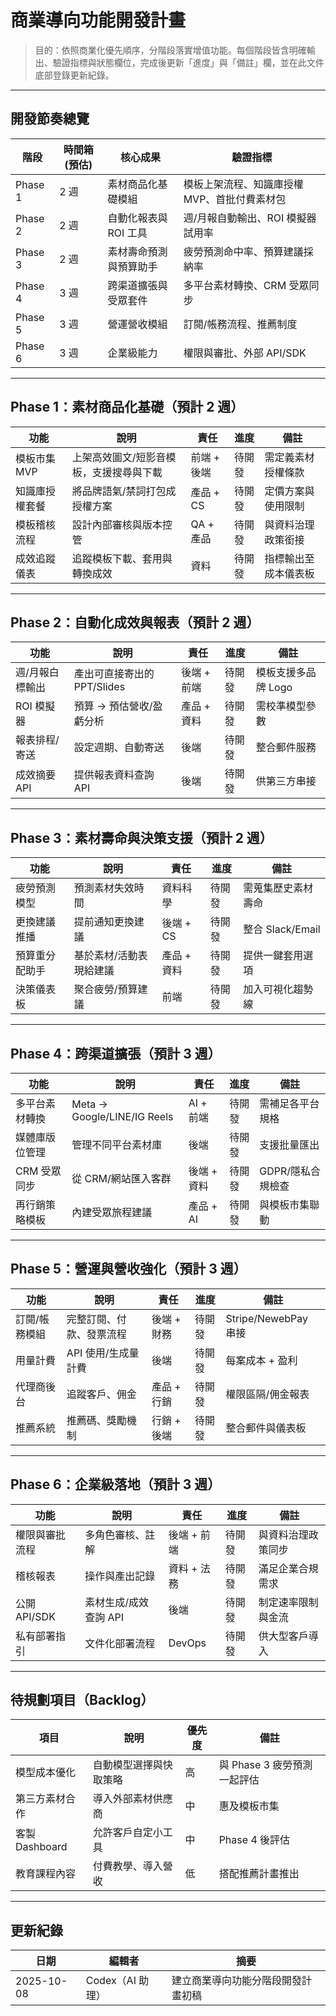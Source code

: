 # 商業導向功能開發計畫

> 目的：依照商業化優先順序，分階段落實增值功能。每個階段皆含明確輸出、驗證指標與狀態欄位，完成後更新「進度」與「備註」欄，並在此文件底部登錄更新紀錄。

---

## 開發節奏總覽

| 階段 | 時間箱 (預估) | 核心成果 | 驗證指標 |
| --- | --- | --- | --- |
| Phase 1 | 2 週 | 素材商品化基礎模組 | 模板上架流程、知識庫授權 MVP、首批付費素材包 |
| Phase 2 | 2 週 | 自動化報表與 ROI 工具 | 週/月報自動輸出、ROI 模擬器試用率 |
| Phase 3 | 2 週 | 素材壽命預測與預算助手 | 疲勞預測命中率、預算建議採納率 |
| Phase 4 | 3 週 | 跨渠道擴張與受眾套件 | 多平台素材轉換、CRM 受眾同步 |
| Phase 5 | 3 週 | 營運營收模組 | 訂閱/帳務流程、推薦制度 |
| Phase 6 | 3 週 | 企業級能力 | 權限與審批、外部 API/SDK |

---

## Phase 1：素材商品化基礎（預計 2 週）

| 功能 | 說明 | 責任 | 進度 | 備註 |
| --- | --- | --- | --- | --- |
| 模板市集 MVP | 上架高效圖文/短影音模板，支援搜尋與下載 | 前端 + 後端 | 待開發 | 需定義素材授權條款 |
| 知識庫授權套餐 | 將品牌語氣/禁詞打包成授權方案 | 產品 + CS | 待開發 | 定價方案與使用限制 |
| 模板稽核流程 | 設計內部審核與版本控管 | QA + 產品 | 待開發 | 與資料治理政策銜接 |
| 成效追蹤儀表 | 追蹤模板下載、套用與轉換成效 | 資料 | 待開發 | 指標輸出至成本儀表板 |

---

## Phase 2：自動化成效與報表（預計 2 週）

| 功能 | 說明 | 責任 | 進度 | 備註 |
| --- | --- | --- | --- | --- |
| 週/月報白標輸出 | 產出可直接寄出的 PPT/Slides | 後端 + 前端 | 待開發 | 模板支援多品牌 Logo |
| ROI 模擬器 | 預算 → 預估營收/盈虧分析 | 產品 + 資料 | 待開發 | 需校準模型參數 |
| 報表排程/寄送 | 設定週期、自動寄送 | 後端 | 待開發 | 整合郵件服務 |
| 成效摘要 API | 提供報表資料查詢 API | 後端 | 待開發 | 供第三方串接 |

---

## Phase 3：素材壽命與決策支援（預計 2 週）

| 功能 | 說明 | 責任 | 進度 | 備註 |
| --- | --- | --- | --- | --- |
| 疲勞預測模型 | 預測素材失效時間 | 資料科學 | 待開發 | 需蒐集歷史素材壽命 |
| 更換建議推播 | 提前通知更換建議 | 後端 + CS | 待開發 | 整合 Slack/Email |
| 預算重分配助手 | 基於素材/活動表現給建議 | 產品 + 資料 | 待開發 | 提供一鍵套用選項 |
| 決策儀表板 | 聚合疲勞/預算建議 | 前端 | 待開發 | 加入可視化趨勢線 |

---

## Phase 4：跨渠道擴張（預計 3 週）

| 功能 | 說明 | 責任 | 進度 | 備註 |
| --- | --- | --- | --- | --- |
| 多平台素材轉換 | Meta → Google/LINE/IG Reels | AI + 前端 | 待開發 | 需補足各平台規格 |
| 媒體庫版位管理 | 管理不同平台素材庫 | 後端 | 待開發 | 支援批量匯出 |
| CRM 受眾同步 | 從 CRM/網站匯入客群 | 後端 + 資料 | 待開發 | GDPR/隱私合規檢查 |
| 再行銷策略模板 | 內建受眾旅程建議 | 產品 + AI | 待開發 | 與模板市集聯動 |

---

## Phase 5：營運與營收強化（預計 3 週）

| 功能 | 說明 | 責任 | 進度 | 備註 |
| --- | --- | --- | --- | --- |
| 訂閱/帳務模組 | 完整訂閱、付款、發票流程 | 後端 + 財務 | 待開發 | Stripe/NewebPay 串接 |
| 用量計費 | API 使用/生成量計費 | 後端 | 待開發 | 每案成本 + 盈利 |
| 代理商後台 | 追蹤客戶、佣金 | 產品 + 行銷 | 待開發 | 權限區隔/佣金報表 |
| 推薦系統 | 推薦碼、獎勵機制 | 行銷 + 後端 | 待開發 | 整合郵件與儀表板 |

---

## Phase 6：企業級落地（預計 3 週）

| 功能 | 說明 | 責任 | 進度 | 備註 |
| --- | --- | --- | --- | --- |
| 權限與審批流程 | 多角色審核、註解 | 後端 + 前端 | 待開發 | 與資料治理政策同步 |
| 稽核報表 | 操作與產出記錄 | 資料 + 法務 | 待開發 | 滿足企業合規需求 |
| 公開 API/SDK | 素材生成/成效查詢 API | 後端 | 待開發 | 制定速率限制與金流 |
| 私有部署指引 | 文件化部署流程 | DevOps | 待開發 | 供大型客戶導入 |

---

## 待規劃項目（Backlog）

| 項目 | 說明 | 優先度 | 備註 |
| --- | --- | --- | --- |
| 模型成本優化 | 自動模型選擇與快取策略 | 高 | 與 Phase 3 疲勞預測一起評估 |
| 第三方素材合作 | 導入外部素材供應商 | 中 | 惠及模板市集 |
| 客製 Dashboard | 允許客戶自定小工具 | 中 | Phase 4 後評估 |
| 教育課程內容 | 付費教學、導入營收 | 低 | 搭配推薦計畫推出 |

---

## 更新紀錄

| 日期 | 編輯者 | 摘要 |
| --- | --- | --- |
| 2025-10-08 | Codex（AI 助理） | 建立商業導向功能分階段開發計畫初稿 |
